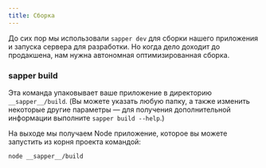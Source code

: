 ```yaml
---
title: Сборка
---
```


До сих пор мы использовали `sapper dev` для сборки нашего приложения и запуска сервера для разработки. Но когда дело доходит до продакшена, нам нужна автономная оптимизированная сборка.

### sapper build

Эта команда упаковывает ваше приложение в директорию `__sapper__/build`. (Вы можете указать любую папку, а также изменить некоторые другие параметры — для получения дополнительной информации выполните `sapper build --help`.)

На выходе мы получаем Node приложение, которое вы можете запустить из корня проекта командой:

```bash
node __sapper__/build
```